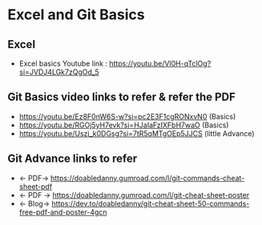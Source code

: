 # Excel and Git Basics

## Excel
- Excel basics Youtube link : https://youtu.be/Vl0H-qTclOg?si=JVDJ4LGk7zQgOd_5 

## Git Basics video links to refer & refer the PDF 
- https://youtu.be/Ez8F0nW6S-w?si=pc2E3F1cgRONxvN0 (Basics)
- https://youtu.be/RGOj5yH7evk?si=HJaIaFzIXFbH7waO (Basics)
- https://youtu.be/Uszj_k0DGsg?si=7tR5qMTgOEp5JJCS (little Advance)


## Git Advance links to refer
* <- PDF->    https://doabledanny.gumroad.com/l/git-commands-cheat-sheet-pdf
* <- PDF ->   https://doabledanny.gumroad.com/l/git-cheat-sheet-poster
* <- Blog->   https://dev.to/doabledanny/git-cheat-sheet-50-commands-free-pdf-and-poster-4gcn 
